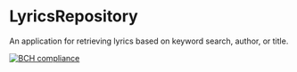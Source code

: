 # LyricsRepository

An application for retrieving lyrics based on keyword search, author, or title.

[![BCH compliance](https://bettercodehub.com/edge/badge/rbseaver/LyricsRepository?branch=master)](https://bettercodehub.com/)
